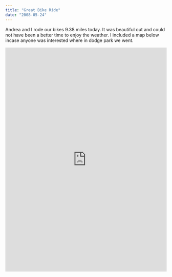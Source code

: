 ```yaml
---
title: "Great Bike Ride"
date: "2008-05-24"
---
```


Andrea and I rode our bikes 9.38 miles today. It was beautiful out and could not have been a better time to enjoy the weather. I included a map below incase anyone was interested where in dodge park we went.

<iframe src="http://js.mapmyfitness.com/embed/blogview.html?r=10069d28df4c8b774ab909319c8f14b9&amp;u=e&amp;t=walk" height="700px" width="100%" frameborder="0"><a href="http://www.mapmywalk.com/ride/united-states/mi/sterling-heights/917985283206">Biking with Andrea</a><br/><a href="http://www.mapmywalk.com/find-ride/united-states/mi/sterling-heights">Find more Bike Rides in Sterling Heights, Michigan</a></iframe>
